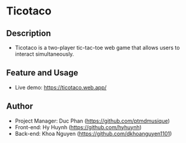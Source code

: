 # Ticotaco

## Description
* Ticotaco is a two-player tic-tac-toe web game that allows users to interact simultaneously.
## Feature and Usage
* Live demo: https://ticotaco.web.app/
## Author
* Project Manager: Duc Phan (https://github.com/ptmdmusique)
* Front-end: Hy Huynh (https://github.com/hyhuynh)
* Back-end: Khoa Nguyen (https://github.com/dkhoanguyen1101)
